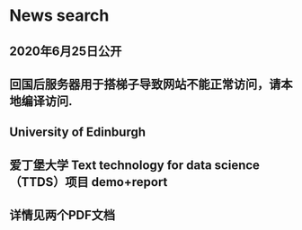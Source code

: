 # News search
## 2020年6月25日公开
## 回国后服务器用于搭梯子导致网站不能正常访问，请本地编译访问.
## University of Edinburgh
## 爱丁堡大学 Text technology for data science （TTDS）项目 demo+report
## 详情见两个PDF文档
